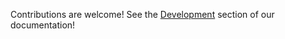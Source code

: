Contributions are welcome! See the [Development](https://ivanklee86.github.io/tangle//contributing/) section of our documentation!
